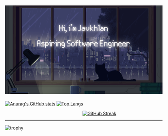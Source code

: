 [![MasterHead](https://raw.githubusercontent.com/Skitarii11/Skitarii11/main/Hi%2C%20i.png)](https://github.com/Skitarii11)
---

[![Anurag's GitHub stats](https://github-readme-stats.vercel.app/api?username=Skitarii11&theme=synthwave&show_icons=true)](https://github.com/anuraghazr/github-readme-stats)     [![Top Langs](https://github-readme-stats.vercel.app/api/top-langs/?username=Skitarii11&theme=synthwave&show_icons=true)](https://github.com/anuraghazra/github-readme-stats)
<div style="display: flex; justify-content: center; margin-left: 100px;">
    <a href="https://git.io/streak-stats">
        <img src="https://github-readme-streak-stats.herokuapp.com?user=Skitarii11&theme=synthwave" alt="GitHub Streak" />
    </a>
</div>


---
[![trophy](https://github-profile-trophy.vercel.app/?username=Skitarii11&theme=onedark)](https://github.com/ryo-ma/github-profile-trophy)
